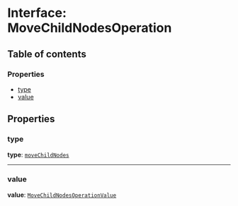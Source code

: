 # Interface: MoveChildNodesOperation

## Table of contents

### Properties

* [type](/en/auto-docs/editor/interfaces/MoveChildNodesOperation.md#type)
* [value](/en/auto-docs/editor/interfaces/MoveChildNodesOperation.md#value)

## Properties

### type

**type**: [`moveChildNodes`](/en/auto-docs/editor/enums/OperationType.md#movechildnodes)

***

### value

**value**: [`MoveChildNodesOperationValue`](/en/auto-docs/editor/interfaces/MoveChildNodesOperationValue.md)
